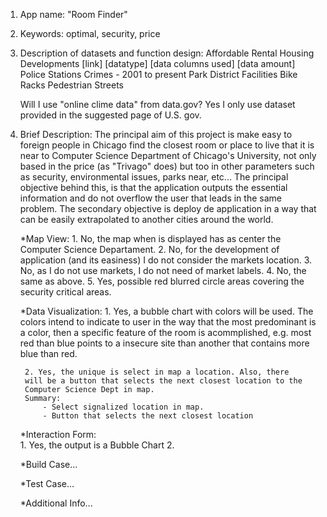 1. App name: "Room Finder"
2. Keywords: optimal, security, price
3. Description of datasets and function design:
	Affordable Rental Housing Developments [link] [datatype] [data
	columns used] [data amount]
	Police Stations
	Crimes - 2001 to present
	Park District Facilities
	Bike Racks
	Pedestrian Streets
	
	Will I use "online clime data" from data.gov?
	Yes I only use dataset provided in the suggested page of U.S. gov.

4. Brief Description:
	The principal aim of this project is make easy to foreign people in
	Chicago find the closest room or place to live that it is near to
	Computer Science Department of Chicago's University, not only based
	in the price (as "Trivago" does) but too in other parameters such
	as security, environmental issues, parks near, etc... The
	principal objective behind this, is that the application outputs
	the essential information and do not overflow the user that leads
	in the same problem. The secondary objective is deploy de
	application in a way that can be easily extrapolated to another
	cities around the world.

	*Map View:
		1. No, the map when is displayed has as center the Computer
		Science Departament.
		2. No, for the development of application (and its easiness)
		I do not consider the markets location.
		3. No, as I do not use markets, I do not need of market
		labels.
		4. No, the same as above.
		5. Yes, possible red blurred circle areas covering the
		security critical areas.

	*Data Visualization:
		1. Yes, a bubble chart with colors will be used. The colors
		intend to indicate to user in the way that the most
		predominant is a color, then a specific feature of the room is
		acommplished, e.g. most red than blue points to a insecure
		site than another that contains more blue than red.  

		2. Yes, the unique is select in map a location. Also, there
		will be a button that selects the next closest location to the
		Computer Science Dept in map.
		Summary:  
			- Select signalized location in map.
			- Button that selects the next closest location

	*Interaction Form:  
		1. Yes, the output is a Bubble Chart
		2. 

	*Build Case...


	*Test Case...


	*Additional Info...



